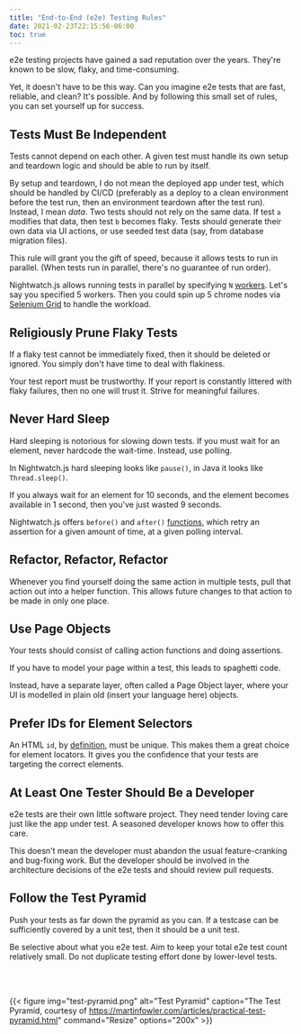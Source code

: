 ```yaml
---
title: "End-to-End (e2e) Testing Rules"
date: 2021-02-23T22:15:56-06:00
toc: true
---
```


e2e testing projects have gained a sad reputation over the years. They're known to be slow, flaky, and time-consuming.

Yet, it doesn't have to be this way. Can you imagine e2e tests that are fast, reliable, and clean? It's possible. And by following this small set of rules, you can set yourself up for success.

<!--more-->

## Tests Must Be Independent

Tests cannot depend on each other. A given test must handle its own setup and teardown logic and should be able to run by itself.

By setup and teardown, I do not mean the deployed app under test, which should be handled by CI/CD (preferably as a deploy to a clean environment before the test run, then an environment teardown after the test run). Instead, I mean _data_. Two tests should not rely on the same data. If test `a` modifies that data, then test `b` becomes flaky. Tests should generate their own data via UI actions, or use seeded test data (say, from database migration files).

This rule will grant you the gift of speed, because it allows tests to run in parallel. (When tests run in parallel, there's no guarantee of run order).

Nightwatch.js allows running tests in parallel by specifying `N` [workers](https://nightwatchjs.org/gettingstarted/configuration/). Let's say you specified 5 workers. Then you could spin up 5 chrome nodes via [Selenium Grid](https://github.com/SeleniumHQ/docker-selenium) to handle the workload.

## Religiously Prune Flaky Tests

If a flaky test cannot be immediately fixed, then it should be deleted or ignored. You simply don't have time to deal with flakiness.

Your test report must be trustworthy. If your report is constantly littered with flaky failures, then no one will trust it. Strive for meaningful failures.

## Never Hard Sleep

Hard sleeping is notorious for slowing down tests. If you must wait for an element, never hardcode the wait-time. Instead, use polling.

In Nightwatch.js hard sleeping looks like `pause()`, in Java it looks like `Thread.sleep()`.

If you always wait for an element for 10 seconds, and the element becomes available in 1 second, then you've just wasted 9 seconds.

Nightwatch.js offers `before()` and `after()` [functions](https://nightwatchjs.org/api/expect/), which retry an assertion for a given amount of time, at a given polling interval.

## Refactor, Refactor, Refactor

Whenever you find yourself doing the same action in multiple tests, pull that action out into a helper function. This allows future changes to that action to be made in only one place.

## Use Page Objects

Your tests should consist of calling action functions and doing assertions.

If you have to model your page within a test, this leads to spaghetti code.

Instead, have a separate layer, often called a Page Object layer, where your UI is modelled in plain old (insert your language here) objects.

## Prefer IDs for Element Selectors

An HTML `id`, by [definition](https://developer.mozilla.org/en-US/docs/Web/HTML/Global_attributes/id), must be unique. This makes them a great choice for element locators. It gives you the confidence that your tests are targeting the correct elements.

## At Least One Tester Should Be a Developer

e2e tests are their own little software project. They need tender loving care just like the app under test. A seasoned developer knows how to offer this care.

This doesn't mean the developer must abandon the usual feature-cranking and bug-fixing work. But the developer should be involved in the architecture decisions of the e2e tests and should review pull requests.

## Follow the Test Pyramid

Push your tests as far down the pyramid as you can. If a testcase can be sufficiently covered by a unit test, then it should be a unit test.

Be selective about what you e2e test. Aim to keep your total e2e test count relatively small. Do not duplicate testing effort done by lower-level tests.

<br>
<br>

{{< figure
img="test-pyramid.png"
alt="Test Pyramid"
caption="The Test Pyramid, courtesy of <https://martinfowler.com/articles/practical-test-pyramid.html>"
command="Resize"
options="200x" >}}
